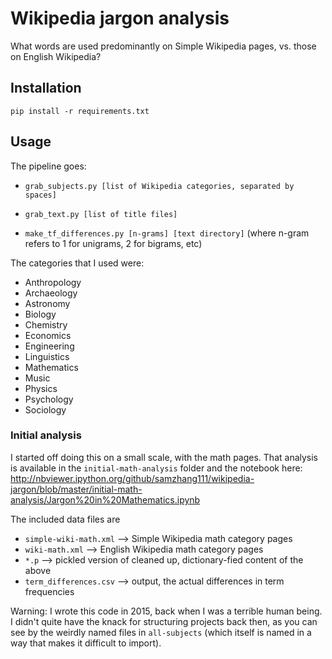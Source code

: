 # Wikipedia jargon analysis

What words are used predominantly on Simple Wikipedia pages, vs. those on English Wikipedia?

## Installation

`pip install -r requirements.txt`

## Usage

The pipeline goes:

- `grab_subjects.py [list of Wikipedia categories, separated by spaces]`

- `grab_text.py [list of title files]`

- `make_tf_differences.py [n-grams] [text directory]` (where n-gram refers to 1 for unigrams, 2 for bigrams, etc)

The categories that I used were:

* Anthropology
* Archaeology
* Astronomy
* Biology
* Chemistry
* Economics
* Engineering
* Linguistics
* Mathematics
* Music
* Physics
* Psychology
* Sociology

### Initial analysis
I started off doing this on a small scale, with the math pages. That analysis
is available in the `initial-math-analysis` folder and the notebook here:
http://nbviewer.ipython.org/github/samzhang111/wikipedia-jargon/blob/master/initial-math-analysis/Jargon%20in%20Mathematics.ipynb

The included data files are
- `simple-wiki-math.xml` --> Simple Wikipedia math category pages
- `wiki-math.xml` --> English Wikipedia math category pages
- `*.p` --> pickled version of cleaned up, dictionary-fied content of the above
- `term_differences.csv` --> output, the actual differences in term frequencies

Warning: I wrote this code in 2015, back when I was a terrible human being. I didn't quite have the knack for structuring projects back then, as you can see by the weirdly named files in `all-subjects` (which itself is named in a way that makes it difficult to import).

